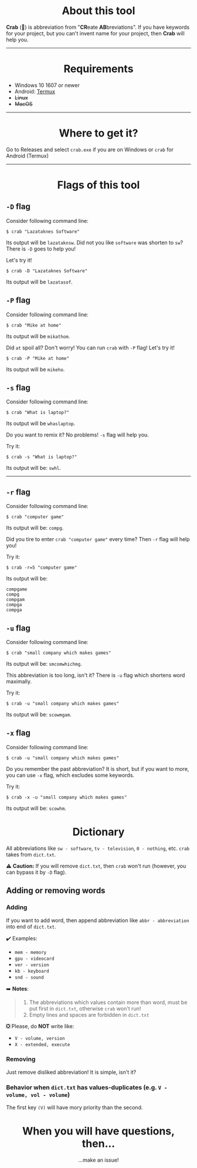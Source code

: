 <DIV ALIGN="CENTER"><H1>About this tool</H1></DIV>

**Crab** (🦀) is abbreviation from "**CR**eate **AB**breviations". If you have keywords for your project, but you can't invent name for your project, then **Crab** will help you.

---

<DIV ALIGN="CENTER"><H1>Requirements</H1></DIV>

* Windows 10 1607 or newer
* Android: [Termux](https://github.com/termux/termux-app)
* <S>Linux</S>
* <S>MacOS</S>

---

<DIV ALIGN="CENTER"><H1>Where to get it?</H1></DIV>

Go to Releases and select `crab.exe` if you are on Windows or `crab` for Android (Termux)

---

<DIV ALIGN="CENTER"><H1>Flags of this tool</H1></DIV>

## `-D` flag
Consider following command line:

`$ crab "Lazataknes Software"`

Its output will be `lazataknsw`. Did not you like `software` was shorten to `sw`? There is `-D` goes to help you!

Let's try it!

`$ crab -D "Lazataknes Software"`

Its output will be `lazatasof`.

## `-P` flag
Consider following command line:

`$ crab "Mike at home"`

Its output will be `mikathom`.

Did `at` spoil all? Don't worry! You can run `crab` with `-P` flag! Let's try it!

`$ crab -P "Mike at home"`

Its output will be `mikeho`.

## `-s` flag
Consider following command line:

`$ crab "What is laptop?"`

Its output will be `whaslaptop`.

Do you want to remix it? No problems! `-s` flag will help you.

Try it:

`$ crab -s "What is laptop?"`

Its output will be: `swhl`.

---

## `-r` flag
Consider following command line:

`$ crab "computer game"`

Its output will be: `compg`.

Did you tire to enter `crab "computer game"` every time? Then `-r` flag will help you!

Try it:

`$ crab -r=5 "computer game"`

Its output will be:
```
compgame
compg
compgam
compga
compga
```

## `-u` flag
Consider following command line:

`$ crab "small company which makes games"`

Its output will be: `smcomwhichmg`.

This abbreviation is too long, isn't it? There is `-u` flag which shortens word maximally.

Try it:

`$ crab -u "small company which makes games"`

Its output will be: `scowmgam`.

## `-x` flag
Consider following command line:

`$ crab -u "small company which makes games"`

Do you remember the past abbreviation? It is short, but if you want to more, you can use `-x` flag, which excludes some keywords.

Try it:

`$ crab -x -u "small company which makes games"`

Its output will be: `scowhm`.

<DIV ALIGN="CENTER"><H1>Dictionary</H1></DIV>

All abbreviations like `sw - software`, `tv - television`, `0 - nothing`, etc. `crab` takes from `dict.txt`. 

⚠️ **Caution:** If you will remove `dict.txt`, then `crab` won't run (however, you can bypass it by `-D` flag).

## Adding or removing words
### Adding
If you want to add word, then append abbreviation like `abbr - abbreviation` into end of `dict.txt`.

✔️ Examples:

* `mem - memory`
* `gpu - videocard`
* `ver - version`
* `kb - keyboard`
* `snd - sound`

➡️ **Notes**: 
> 1. The abbreviations which values contain more than word, must be put first in `dict.txt`, otherwise `crab` won't run!
> 2. Empty lines and spaces are forbidden in `dict.txt`

❎ Please, do **NOT** write like:
* `V - volume, version`
* `X - extended, execute`

### Removing
Just remove disliked abbreviation! It is simple, isn't it?

### Behavior when `dict.txt` has values-duplicates (e.g. `V - volume, vol - volume`)
The first key `(V)` will have mory priority than the second.

<DIV ALIGN="CENTER">
  <H1>When you will have questions, then...</H1>
  <span>...make an issue!</span>
</DIV>
